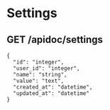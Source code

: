 # Settings

## GET /apidoc/settings

```
{
  "id": "integer",
  "user_id": "integer",
  "name": "string",
  "value": "text",
  "created_at": "datetime",
  "updated_at": "datetime"
}
```
